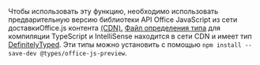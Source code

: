 Чтобы использовать эту функцию, необходимо использовать предварительную версию библиотеки API Office JavaScript из сети доставкиOffice.js контента [(CDN).](https://appsforoffice.microsoft.com/lib/beta/hosted/office.js) [Файл определения типа](https://appsforoffice.microsoft.com/lib/beta/hosted/office.d.ts) для компиляции TypeScript и IntelliSense находится в сети CDN и имеет тип [DefinitelyTyped](https://raw.githubusercontent.com/DefinitelyTyped/DefinitelyTyped/master/types/office-js-preview/index.d.ts). Эти типы можно установить с помощью `npm install --save-dev @types/office-js-preview`.